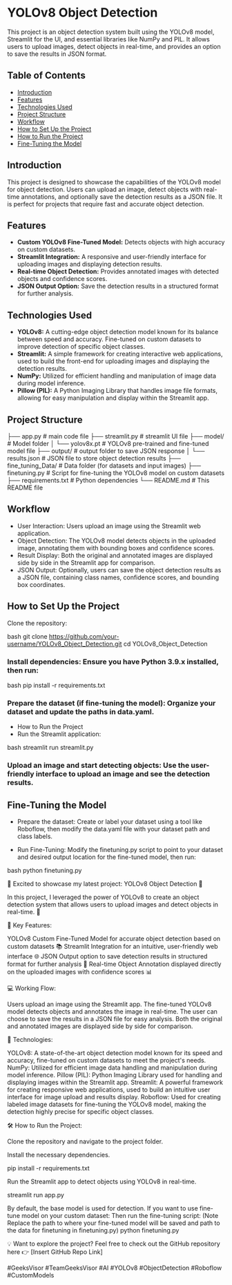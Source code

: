 # YOLOv8 Object Detection

This project is an object detection system built using the YOLOv8 model, Streamlit for the UI, and essential libraries like NumPy and PIL. It allows users to upload images, detect objects in real-time, and provides an option to save the results in JSON format.

## Table of Contents

- [Introduction](#introduction)
- [Features](#features)
- [Technologies Used](#technologies-used)
- [Project Structure](#project-structure)
- [Workflow](#workflow)
- [How to Set Up the Project](#how-to-set-up-the-project)
- [How to Run the Project](#how-to-run-the-project)
- [Fine-Tuning the Model](#fine-tuning-the-model)

## Introduction

This project is designed to showcase the capabilities of the YOLOv8 model for object detection. Users can upload an image, detect objects with real-time annotations, and optionally save the detection results as a JSON file. It is perfect for projects that require fast and accurate object detection.

## Features

- **Custom YOLOv8 Fine-Tuned Model:** Detects objects with high accuracy on custom datasets.
- **Streamlit Integration:** A responsive and user-friendly interface for uploading images and displaying detection results.
- **Real-time Object Detection:** Provides annotated images with detected objects and confidence scores.
- **JSON Output Option:** Save the detection results in a structured format for further analysis.

## Technologies Used

- **YOLOv8:** A cutting-edge object detection model known for its balance between speed and accuracy. Fine-tuned on custom datasets to improve detection of specific object classes.
- **Streamlit:** A simple framework for creating interactive web applications, used to build the front-end for uploading images and displaying the detection results.
- **NumPy:** Utilized for efficient handling and manipulation of image data during model inference.
- **Pillow (PIL):** A Python Imaging Library that handles image file formats, allowing for easy manipulation and display within the Streamlit app.

## Project Structure


├── app.py                           # main code file
├── streamlit.py                     # streamlit UI file
├── model/                           # Model folder
│   └── yolov8x.pt                   # YOLOv8 pre-trained and fine-tuned model file
├── output/                          # output folder to save JSON response
│   └── results.json                 # JSON file to store object detection results
├── fine_tuning_Data/                # Data folder (for datasets and input images)
├── finetuning.py                    # Script for fine-tuning the YOLOv8 model on custom datasets
├── requirements.txt                 # Python dependencies
└── README.md                        # This README file


## Workflow

- User Interaction: Users upload an image using the Streamlit web application.
- Object Detection: The YOLOv8 model detects objects in the uploaded image, annotating them with bounding boxes and confidence scores.
- Result Display: Both the original and annotated images are displayed side by side in the Streamlit app for comparison.
- JSON Output: Optionally, users can save the object detection results as a JSON file, containing class names, confidence scores, and bounding box coordinates.

## How to Set Up the Project

Clone the repository:

bash
git clone https://github.com/your-username/YOLOv8_Object_Detection.git
cd YOLOv8_Object_Detection

### Install dependencies: Ensure you have Python 3.9.x installed, then run:

bash
pip install -r requirements.txt

### Prepare the dataset (if fine-tuning the model): Organize your dataset and update the paths in data.yaml.

- How to Run the Project
- Run the Streamlit application:

bash
streamlit run streamlit.py

### Upload an image and start detecting objects: Use the user-friendly interface to upload an image and see the detection results.

## Fine-Tuning the Model

- Prepare the dataset: Create or label your dataset using a tool like Roboflow, then modify the data.yaml file with your dataset path and class labels.

- Run Fine-Tuning: Modify the finetuning.py script to point to your dataset and desired output location for the fine-tuned model, then run:

bash
python finetuning.py












🚀 Excited to showcase my latest project: YOLOv8 Object Detection 🚀

In this project, I leveraged the power of YOLOv8 to create an object detection system that allows users to upload images and detect objects in real-time. 🎯

🔑 Key Features:

YOLOv8 Custom Fine-Tuned Model for accurate object detection based on custom datasets 📚
Streamlit Integration for an intuitive, user-friendly web interface 🌐
JSON Output option to save detection results in structured format for further analysis 🔄
Real-time Object Annotation displayed directly on the uploaded images with confidence scores 📊

💻 Working Flow:

Users upload an image using the Streamlit app.
The fine-tuned YOLOv8 model detects objects and annotates the image in real-time.
The user can choose to save the results in a JSON file for easy analysis.
Both the original and annotated images are displayed side by side for comparison.

🔧 Technologies:

YOLOv8: A state-of-the-art object detection model known for its speed and accuracy, fine-tuned on custom datasets to meet the project's needs.
NumPy: Utilized for efficient image data handling and manipulation during model inference.
Pillow (PIL): Python Imaging Library used for handling and displaying images within the Streamlit app.
Streamlit: A powerful framework for creating responsive web applications, used to build an intuitive user interface for image upload and results display.
Roboflow: Used for creating labeled image datasets for fine-tuning the YOLOv8 model, making the detection highly precise for specific object classes.

🛠️ How to Run the Project:

Clone the repository and navigate to the project folder.

Install the necessary dependencies.

pip install -r requirements.txt

Run the Streamlit app to detect objects using YOLOv8 in real-time.

streamlit run app.py

By default, the base model is used for detection. If you want to use fine-tune model on your custom dataset:
Then run the fine-tuning script:
(Note Replace the path to where your fine-tuned model will be saved and path to the data for finetuning in finetuning.py)
python finetuning.py

💡 Want to explore the project? Feel free to check out the GitHub repository here 👉 [Insert GitHub Repo Link]

#GeeksVisor #TeamGeeksVisor #AI #YOLOv8 #ObjectDetection #Roboflow #CustomModels